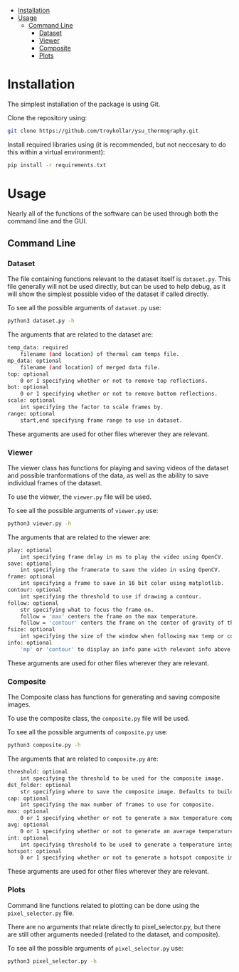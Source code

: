- [Installation](#installation)
- [Usage](#usage)
  - [Command Line](#command-line)
    - [Dataset](#dataset)
    - [Viewer](#viewer)
    - [Composite](#composite)
    - [Plots](#plots)

# Installation

The simplest installation of the package is using Git.

Clone the repository using:

```bash
git clone https://github.com/troykollar/ysu_thermography.git
```

Install required libraries using (it is recommended, but not neccesary to do this within a virtual environment):

```bash
pip install -r requirements.txt
```

# Usage

Nearly all of the functions of the software can be used through both the command line and the GUI.

## Command Line

### Dataset

The file containing functions relevant to the dataset itself is `dataset.py`. This file generally will not be used directly, but can be used to help debug, as it will show the simplest possible video of the dataset if called directly.

To see all the possible arguments of `dataset.py` use:

```bash
python3 dataset.py -h
```

The arguments that are related to the dataset are:

```bash
temp_data: required
    filename (and location) of thermal cam temps file.
mp_data: optional
    filename (and location) of merged data file.
top: optional
    0 or 1 specifying whether or not to remove top reflections.
bot: optional
    0 or 1 specifying whether or not to remove bottom reflections.
scale: optional
    int specifying the factor to scale frames by.
range: optional
    start,end specifying frame range to use in dataset.
```

These arguments are used for other files wherever they are relevant.

### Viewer

The viewer class has functions for playing and saving videos of the dataset and possible tranformations of the data, as well as the ability to save individual frames of the dataset.

To use the viewer, the `viewer.py` file will be used.

To see all the possible arguments of `viewer.py` use:

```bash
python3 viewer.py -h
```

The arguments that are related to the viewer are:

```bash
play: optional
    int specifying frame delay in ms to play the video using OpenCV.
save: optional
    int specifying the framerate to save the video in using OpenCV.
frame: optional
    int specifying a frame to save in 16 bit color using matplotlib.
contour: optional
    int specifying the threshold to use if drawing a contour.
follow: optional
    str specifying what to focus the frame on.
    follow = 'max' centers the frame on the max temperature.
    follow = 'contour' centers the frame on the center of gravity of the contour (if present).
fsize: optional
    int specifying the size of the window when following max temp or contour.
info: optional
    'mp' or 'contour' to display an info pane with relevant info above video.
```

These arguments are used for other files wherever they are relevant.

### Composite

The Composite class has functions for generating and saving composite images.

To use the composite class, the `composite.py` file will be used.

To see all the possible arguments of `composite.py` use:

```bash
python3 composite.py -h
```

The arguments that are related to `composite.py` are:

```bash
threshold: optional
    int specifying the threshold to be used for the composite image.
dst_folder: optional
    str specifying where to save the composite image. Defaults to build folder.
cap: optional
    int specifying the max number of frames to use for composite.
max: optional
    0 or 1 specifying whether or not to generate a max temperature composite image.
avg: optional
    0 or 1 specifying whether or not to generate an average temperature composite image.
int: optional
    int specifying threshold to be used to generate a temperature integration composite image.
hotspot: optional
    0 or 1 specifying whether or not to generate a hotspot composite image.
```

These arguments are used for other files wherever they are relevant.

### Plots

Command line functions related to plotting can be done using the `pixel_selector.py` file.

There are no arguments that relate directly to pixel_selector.py, but there are still other arguments needed (related to the dataset, and composite).

To see all the possible arguments of `pixel_selector.py` use:

```bash
python3 pixel_selector.py -h
```
